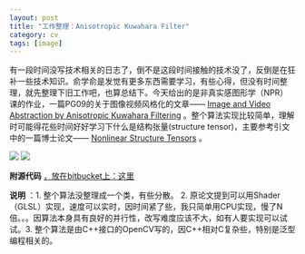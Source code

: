 ```yaml
---
layout: post
title: "工作整理：Anisotropic Kuwahara Filter"
category: cv
tags: [image]
---
```


有一段时间没写技术相关的日志了，倒不是这段时间接触的技术没了，反倒是在狂补一些技术知识。俞学俞是发觉有更多东西需要学习，有些心得，但没有时间整理，就先整理下旧工作吧，也算总结下。今天给出的是非真实感图形学（NPR）课的作业，一篇PG09的关于图像视频风格化的文章—— [Image and Video Abstraction by Anisotropic Kuwahara Filtering](http://www.kyprianidis.com/pg2009.html) 。整个算法实现比较简单，理解时可能得花些时间好好学习下什么是结构张量(structure tensor)，主要参考引文中的一篇博士论文—— [Nonlinear Structure Tensors](http://www1.inf.tu-dresden.de/%7Etb12/Public/pub/brox_ivc06.pdf) 。

[![](http://hiphotos.baidu.com/maxint/pic/item/bcf72b3d9d1e24839d3d6271.jpg)](http://www.kyprianidis.com/files/pg2009/images1/Tambako_the_Jaguar-RoaringLion_512x512-0.png)
[![](http://hiphotos.baidu.com/maxint/pic/item/ab31d9c770ece798d3006071.jpg)](http://www.kyprianidis.com/files/pg2009/images1/Tambako_the_Jaguar-RoaringLion_512x512-1.png)

**附源代码** [，放在bitbucket上：这里](http://bitbucket.org/maxint/snippets/src/tip/image/npr/kuwahara_filter/) 

**说明** ：1. 整个算法没整理成一个类，有些分散。 2. 原论文提到可以用Shader（GLSL）实现，速度可以实时，因时间紧了些，我只简单用CPU实现，慢了N倍。。。因算法本身具有良好的并行性，改写难度应该不大，如有人要实现可以试试。3. 整个算法是由C++接口的OpenCV写的，因C++相对C复杂些，特别是泛型编程相关的。
